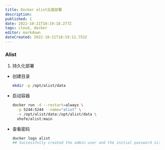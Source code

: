 ```yaml
---
title: Docker alist云盘部署
description: 
published: 1
date: 2022-10-21T18:19:18.277Z
tags: cloud, docker
editor: markdown
dateCreated: 2022-10-21T18:19:12.753Z
---
```


### Alist
1. 持久化部署
* 创建目录
    ```bash
    mkdir -p /opt/alist/data
    ```
* 启动容器
    ```bash
    docker run -d --restart=always \
      -p 5244:5244 --name="alist" \
      -v /opt/alist/data:/opt/alist/data \
      xhofe/alist:main
    ```
* 查看密码
    ```bash
    docker logs alist
    ## Successfully created the admin user and the initial password is: FwZ72nvw ##
    ```